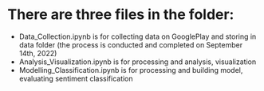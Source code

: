 # There are three files in the folder:
 * Data_Collection.ipynb is for collecting data on GooglePlay and storing in data folder (the process is conducted and completed on September 14th, 2022)
 * Analysis_Visualization.ipynb is for processing and analysis, visualization
 * Modelling_Classification.ipynb is for processing and building model, evaluating sentiment classification
